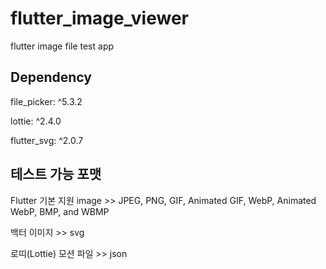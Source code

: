 # flutter_image_viewer


flutter image file test app


## Dependency


file_picker: ^5.3.2

lottie: ^2.4.0

flutter_svg: ^2.0.7


## 테스트 가능 포맷


Flutter 기본 지원 image >> JPEG, PNG, GIF, Animated GIF, WebP, Animated WebP, BMP, and WBMP

백터 이미지 >> svg

로띠(Lottie) 모션 파일 >> json
